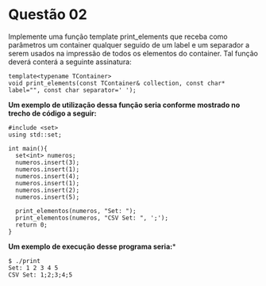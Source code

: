 # Questão 02

Implemente uma função template print_elements que receba como parâmetros um container
qualquer seguido de um label e um separador a serem usados na impressão de todos os elementos
do container. Tal função deverá conterá a seguinte assinatura:

```
template<typename TContainer>
void print_elements(const TContainer& collection, const char* label="", const char separator=' ');
```

**Um exemplo de utilização dessa função seria conforme mostrado no trecho de código a seguir:**

```
#include <set>
using std::set;

int main(){
  set<int> numeros;
  numeros.insert(3);
  numeros.insert(1);
  numeros.insert(4);
  numeros.insert(1);
  numeros.insert(2);
  numeros.insert(5);

  print_elementos(numeros, "Set: ");
  print_elementos(numeros, "CSV Set: ", ';');
  return 0;
}

```

**Um exemplo de execução desse programa seria:***

```
$ ./print
Set: 1 2 3 4 5
CSV Set: 1;2;3;4;5
```
